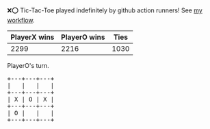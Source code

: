 :x::o: Tic-Tac-Toe played indefinitely by github action runners! See [my workflow](.github/workflows/play.yaml).

|PlayerX wins|PlayerO wins|Ties|
|-|-|-|
|2299|2216|1030|

PlayerO's turn.

<pre>
+---+---+---+
|   |   |   |
+---+---+---+
| X | O | X |
+---+---+---+
| O |   |   |
+---+---+---+
</pre>
